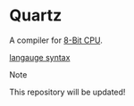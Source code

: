 # Quartz
A compiler for [8-Bit CPU](https://github.com/empitrix/8bitcpu).


[langauge syntax](./syntax.md)

> [!NOTE]
> This repository will be updated!

